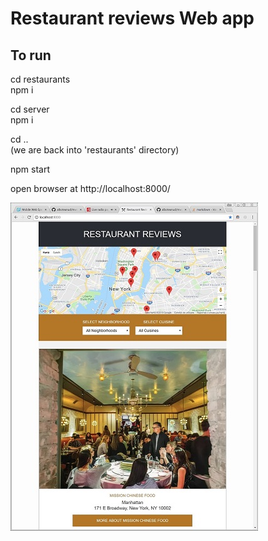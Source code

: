 # Restaurant reviews Web app


## To run 

cd restaurants <br />
npm i <br />

cd server <br />
npm i <br />

cd ..    <br />
(we are back into 'restaurants' directory) 

npm start

open browser at http://localhost:8000/



![Restaurant list](/app/screenshots/screen1.jpg?raw=true "Restaurant list")   






